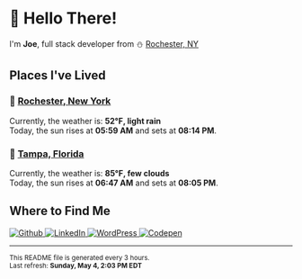 <h1>👋 Hello There!</h1>
<p>
  I'm <strong>Joe</strong>, full stack developer from ⛄ <a href="#rochester_ny">Rochester, NY</a>
</p>

<h2>Places I've Lived</h2>

<h3 id="rochester_ny">📍 <a href="https://en.wikipedia.org/wiki/Rochester,_New_York">Rochester, New York</a></h3>

<p>
  Currently, the weather is: <strong>52℉, light rain</strong><br/>
  Today, the sun rises at <strong>05:59 AM</strong> and sets at <strong>08:14 PM</strong>.
</p>

<h3 id="tampa_fl">📍 <a href="https://en.wikipedia.org/wiki/Tampa,_Florida">Tampa, Florida</a></h3>

<p>
  Currently, the weather is: <strong>85℉, few clouds</strong><br/>
  Today, the sun rises at <strong>06:47 AM</strong> and sets at <strong>08:05 PM</strong>.
</p>

<h2>Where to Find Me</h2>

<p>
  <a href="https://github.com/josephfusco/" target="_blank">
    <img
      alt="Github"
      src="https://img.shields.io/badge/GitHub-%2312100E.svg?&style=for-the-badge&logo=Github&logoColor=white"
    />
  </a>
  <a href="https://www.linkedin.com/in/josephfusco3/" target="_blank">
    <img
      alt="LinkedIn"
      src="https://img.shields.io/badge/linkedin-%230077B5.svg?&style=for-the-badge&logo=linkedin&logoColor=white"
    />
  </a>
  <a href="https://profiles.wordpress.org/joefusco/" target="_blank">
    <img
      alt="WordPress"
      src="https://img.shields.io/badge/wordpress-%2321759B.svg?&style=for-the-badge&logo=wordpress&logoColor=white"
    />
  </a>
  <a href="https://codepen.io/fusco/" target="_blank">
    <img
      alt="Codepen"
      src="https://img.shields.io/badge/codepen-%23000000.svg?&style=for-the-badge&logo=codepen&logoColor=white"
    />
  </a>
</p>

<hr/>

<p>
  <small
    >This README file is generated every 3 hours.
    <br />
    Last refresh: <strong>Sunday, May 4, 2:03 PM EDT</strong>
    <br />
  </small>
</p>

